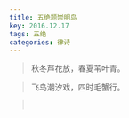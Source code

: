 ```yaml
---
title: 五绝题崇明岛
key: 2016.12.17
tags: 五绝
categories: 律诗
---
```


<blockquote class="blockquote-center">秋冬芦花放，春夏苇叶青。
</blockquote>
<blockquote class="blockquote-center">飞鸟潮汐戏，四时毛蟹行。
</blockquote>
<blockquote class="blockquote-center"></br>
</blockquote>
